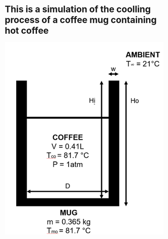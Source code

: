 # This is a simulation of the coolling process of a coffee mug containing hot coffee
![coffee mug](https://github.com/SamoaChen/Heat-Transfer-Projects/blob/master/Coffee%20Mug/coffee%20mug1.png)
